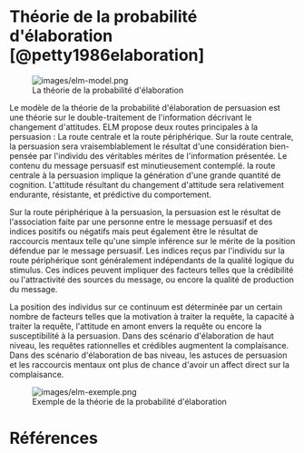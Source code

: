# Théorie de la probabilité d'élaboration [@petty1986elaboration]

<figure>
<img src="images/elm-model.png" alt="images/elm-model.png">
  <figcaption>La théorie de la probabilité d'élaboration</figcaption>
</figure>

Le modèle de la théorie de la probabilité d'élaboration de persuasion est une théorie sur le double-traitement de l'information décrivant le changement d'attitudes.
ELM propose deux routes principales à la persuasion : La route centrale et la route périphérique. Sur la route centrale, la persuasion sera vraisemblablement le résultat d'une considération bien-pensée par l'individu des véritables mérites de l'information présentée. Le contenu du message persuasif est minutieusement contemplé. la route centrale à la persuasion implique la génération d'une grande quantité de cognition. L'attitude résultant du changement d'attitude sera relativement endurante, résistante, et prédictive du comportement.

Sur la route périphérique à la persuasion, la persuasion est le résultat de l'association faite par une personne entre le message persuasif et des indices positifs ou négatifs mais peut également être le résultat de raccourcis mentaux telle qu'une simple inférence sur le mérite de la position défendue par le message persuasif.
Les indices reçus par l'individu sur la route périphérique sont généralement indépendants de la qualité logique du stimulus. Ces indices peuvent impliquer des facteurs telles que la crédibilité ou l'attractivité des sources du message, ou encore la qualité de production du message.

La position des individus sur ce continuum est déterminée par un certain nombre de facteurs telles que la motivation à traiter la requête, la capacité à traiter la requête, l'attitude en amont envers la requête ou encore la susceptibilité à la persuasion. Dans des scénario d'élaboration de haut niveau, les requêtes rationnelles et crédibles augmentent la complaisance. Dans des scénario d'élaboration de bas niveau, les astuces de persuasion et les raccourcis mentaux ont plus de chance d'avoir un affect direct sur la complaisance.

<figure>
<img src="images/elm-exemple.png" alt="images/elm-exemple.png">
  <figcaption>Exemple de la théorie de la probabilité d'élaboration</figcaption>
</figure>

# Références